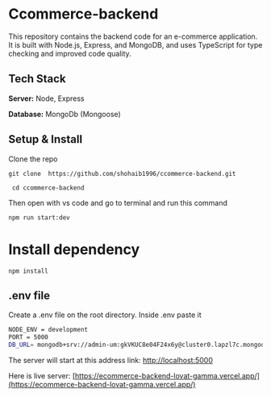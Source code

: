 # Ccommerce-backend

This repository contains the backend code for an e-commerce application. It is built with Node.js, Express, and MongoDB, and uses TypeScript for type checking and improved code quality.

## Tech Stack

**Server:** Node, Express

**Database:** MongoDb (Mongoose)

## Setup & Install

Clone the repo

`git clone  https://github.com/shohaib1996/ccommerce-backend.git`

` cd ccommerce-backend`

Then open with vs code and go to terminal and run this command

`npm run start:dev`

# Install dependency

`npm install`

## .env file

Create a .env file on the root directory. Inside .env paste it

```bash
NODE_ENV = development
PORT = 5000
DB_URL= mongodb+srv://admin-um:gkVKUC8e04F24x6y@cluster0.lapzl7c.mongodb.net/ecommerce-project?retryWrites=true&w=majority&appName=Cluster0

```

The server will start at this address
link: [ http://localhost:5000](http://localhost:5000.)

Here is live server: [https://ecommerce-backend-lovat-gamma.vercel.app/](https://ecommerce-backend-lovat-gamma.vercel.app/)
